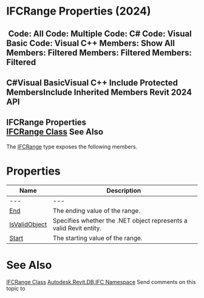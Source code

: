 # IFCRange Properties (2024)

﻿
 Code: All Code: Multiple Code: C# Code: Visual Basic Code: Visual C++  Members: Show All Members: Filtered Members: Filtered Members: Filtered   
---  
C#Visual BasicVisual C++
Include Protected MembersInclude Inherited Members
Revit 2024 API  
---  
IFCRange Properties  
[IFCRange Class](dd18e556-a0d8-7bbb-1522-518d8a82736f.md "IFCRange Class") See Also  
---  
The [IFCRange](dd18e556-a0d8-7bbb-1522-518d8a82736f.md "IFCRange Class") type exposes the following members.
# Properties
| Name | Description |
| --- | --- |
| --- | --- | --- |
| [End](b0b57633-20f0-49c1-5ea3-1acd8e16c2f5.md "End Property") | The ending value of the range. |
| [IsValidObject](638a0ef2-7b9a-3bb7-8d65-e7f80f742e5e.md "IsValidObject Property") | Specifies whether the .NET object represents a valid Revit entity. |
| [Start](63a05901-d8da-3fa3-f46f-58add4498162.md "Start Property") | The starting value of the range. |

# See Also
[IFCRange Class](dd18e556-a0d8-7bbb-1522-518d8a82736f.md "IFCRange Class")
[Autodesk.Revit.DB.IFC Namespace](b823fafb-1ba1-896b-4097-142c2817ce74.md "Autodesk.Revit.DB.IFC Namespace")
Send comments on this topic to 
